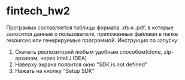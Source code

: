 # fintech_hw2
Программа составляется таблицы формата .xls и .pdf, в которые заносятся данные о пользователе, 
приложенные файлами в папке resources или генерируемые программой.
Инструкция по запуску:
1. Скачать респозиторий любым удобным способом(clone, zip-архивом, через InteliJ IDEA)
2. Наверху экрана появится окно "SDK is not defined"
3. Нажать на кнопку "Setup SDK"
